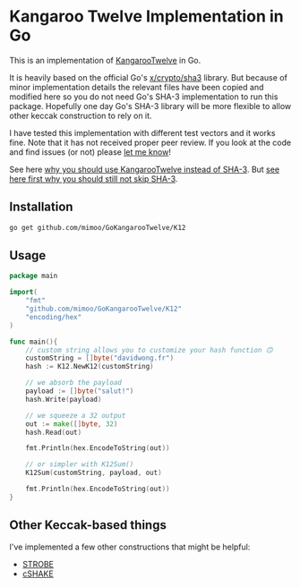 # Kangaroo Twelve Implementation in Go

This is an implementation of [KangarooTwelve](http://keccak.noekeon.org/kangarootwelve.html) in Go.

It is heavily based on the official Go's [x/crypto/sha3](https://godoc.org/golang.org/x/crypto/sha3) library. But because of minor implementation details the relevant files have been copied and modified here so you do not need Go's SHA-3 implementation to run this package. Hopefully one day Go's SHA-3 library will be more flexible to allow other keccak construction to rely on it.

I have tested this implementation with different test vectors and it works fine. Note that it has not received proper peer review. If you look at the code and find issues (or not) please [let me know](https://www.cryptologie.net/contact/)!

See here [why you should use KangarooTwelve instead of SHA-3](https://www.cryptologie.net/article/393/kangarootwelve/). But [see here first why you should still not skip SHA-3](https://www.cryptologie.net/article/400/maybe-you-shouldnt-skip-sha-3/).

## Installation

```sh
go get github.com/mimoo/GoKangarooTwelve/K12
```

## Usage

```go
package main

import(
    "fmt"
    "github.com/mimoo/GoKangarooTwelve/K12"
    "encoding/hex"
)

func main(){
    // custom string allows you to customize your hash function 🙃
    customString = []byte("davidwong.fr")
    hash := K12.NewK12(customString)

	// we absorb the payload
    payload := []byte("salut!")
    hash.Write(payload)

	// we squeeze a 32 output
    out := make([]byte, 32)
    hash.Read(out)

    fmt.Println(hex.EncodeToString(out))

    // or simpler with K12Sum()
    K12Sum(customString, payload, out)

    fmt.Println(hex.EncodeToString(out))
}
```

## Other Keccak-based things

I've implemented a few other constructions that might be helpful:

* [STROBE](https://github.com/mimoo/StrobeGo/blob/master/golang.org/x/crypto/sha3/strobe.go) 
* [cSHAKE](https://github.com/mimoo/StrobeGo/blob/master/golang.org/x/crypto/sha3/sp800-185.go)


